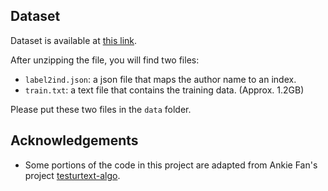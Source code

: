 ## Dataset

Dataset is available at [this link](https://drive.google.com/file/d/1keqsA0lVWO9Z38_jZAkyO08JY-1MwC6y/view?usp=sharing).

After unzipping the file, you will find two files:

- `label2ind.json`: a json file that maps the author name to an index.
- `train.txt`: a text file that contains the training data. (Approx. 1.2GB)

Please put these two files in the `data` folder.

## Acknowledgements

- Some portions of the code in this project are adapted from Ankie Fan's project [testurtext-algo](https://github.com/AnkieFan/testurtext-algo/tree/main).